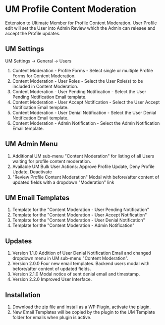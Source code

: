 # UM Profile Content Moderation
Extension to Ultimate Member for Profile Content Moderation. User Profile edit will set the User into Admin Review which the Admin can releaee and accept the Profile updates. 

## UM Settings
UM Settings -> General -> Users
1. Content Moderation - Profile Forms - Select single or multiple Profile Forms for Content Moderation.
2. Content Moderation - User Roles - Select the User Role(s) to be included in Content Moderation.
3. Content Moderation - User Pending Notification - Select the User Pending Notification Email template.
4. Content Moderation - User Accept Notification - Select the User Accept Notification Email template. 
5. Content Moderation - User Denial Notification - Select the User Denial Notification Email template.
6. Content Moderation - Admin Notification - Select the Admin Notification Email template.

## UM Admin Menu
1. Additional UM sub-menu "Content Moderation" for listing of all Users waiting for profile content moderation.
2. Available UM Bulk User Actions: Approve Profile Update, Deny Profile Update, Deactivate
3. "Review Profile Content Moderation" Modal with before/after content of updated fields with a dropdown "Moderation" link

## UM Email Templates
1. Template for the "Content Moderation - User Pending Notification"
2. Template for the "Content Moderation - User Accept Notification"
3. Template for the "Content Moderation - User Denial Notification"
4. Template for the "Content Moderation - Admin Notification"

## Updates
1. Version 1.1.0 Addition of User Denial Notification Email and changed dropdown menu in UM sub-menu "Content Moderation".
2. Version 2.0.0 Four new email templates. Backend users modal with before/after content of updated fields.
3. Version 2.1.0 Modal notice of sent denial email and timestamp.
4. Version 2.2.0 Improved User Interface. 

## Installation
1. Download the zip file and install as a WP Plugin, activate the plugin.
2. New Email Templates will be copied by the plugin to the UM Template folder for emails when plugin is active.
